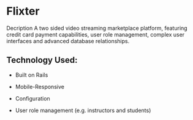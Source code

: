 # Flixter

Decription
A two sided video streaming marketplace platform, featuring credit card payment capabilities, user role management, complex user interfaces and advanced database relationships.

## Technology Used:

* Built on Rails

* Mobile-Responsive

* Configuration

* User role management (e.g. instructors and students)

